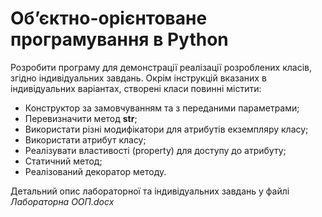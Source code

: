 # Об’єктно-орієнтоване програмування в Python

Розробити програму для демонстрації реалізації розроблених класів, згідно індивідуальних завдань. Окрім інструкцій вказаних в індивідуальних варіантах, створені класи повинні містити:
-	Конструктор за замовчуванням та з переданими параметрами;
-	Перевизначити метод __str__;
-	Використати різні модифікатори для атрибутів екземпляру класу;
-	Використати атрибут класу;
-	Реалізувати властивості (property) для доступу до атрибуту;
-	Статичний метод;
-	Реалізований декоратор методу.

Детальний опис лабораторної та індивідуальних завдань у файлі 
*Лабораторна ООП.docx*
